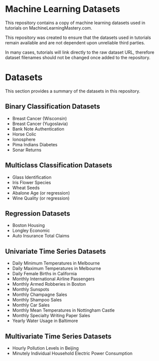 Machine Learning Datasets
=========================

This repository contains a copy of machine learning datasets used in tutorials on MachineLearningMastery.com.

This repository was created to ensure that the datasets used in tutorials remain available and are not dependent upon unreliable third parties.

In many cases, tutorials will link directly to the raw dataset URL, therefore dataset filenames should not be changed once added to the repository.

Datasets
========

This section provides a summary of the datasets in this repository.

## Binary Classification Datasets

* Breast Cancer (Wisconsin)
* Breast Cancer (Yugoslavia)
* Bank Note Authentication
* Horse Colic
* Ionosphere
* Pima Indians Diabetes
* Sonar Returns

## Multiclass Classification Datasets

* Glass Identification
* Iris Flower Species
* Wheat Seeds
* Abalone Age (or regression)
* Wine Quality (or regression)

## Regression Datasets

* Boston Housing
* Longley Economic
* Auto Insurance Total Claims

## Univariate Time Series Datasets

* Daily Minimum Temperatures in Melbourne
* Daily Maximum Temperatures in Melbourne
* Daily Female Births in California
* Monthly International Airline Passengers
* Monthly Armed Robberies in Boston
* Monthly Sunspots
* Monthly Champagne Sales
* Monthly Shampoo Sales
* Monthly Car Sales
* Monthly Mean Temperatures in Nottingham Castle
* Monthly Specialty Writing Paper Sales
* Yearly Water Usage in Baltimore

## Multivariate Time Series Datasets

* Hourly Pollution Levels in Beijing
* Minutely Individual Household Electric Power Consumption

